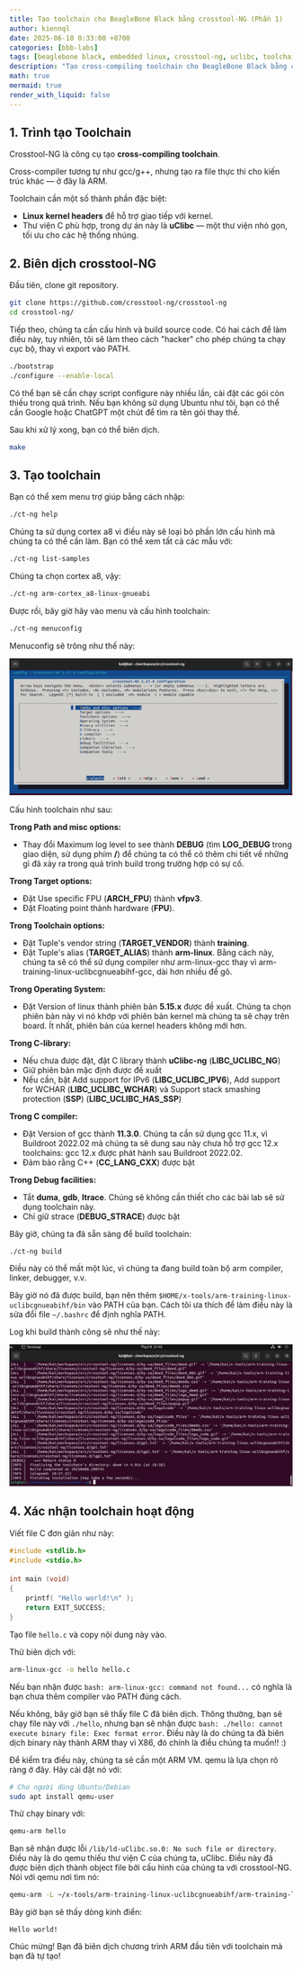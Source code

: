 ```yaml
---
title: Tạo toolchain cho BeagleBone Black bằng crosstool-NG (Phần 1)
author: kiennql
date: 2025-06-10 0:33:00 +0700
categories: [bbb-labs]
tags: [beaglebone black, embedded linux, crosstool-ng, uclibc, toolchain, arm, cross-compile]
description: "Tạo cross-compiling toolchain cho BeagleBone Black bằng crosstool-NG và uClibc."
math: true
mermaid: true
render_with_liquid: false
---
```


## 1. Trình tạo Toolchain

Crosstool-NG là công cụ tạo **cross-compiling toolchain**.

Cross-compiler tương tự như gcc/g++, nhưng tạo ra file thực thi cho kiến trúc khác — ở đây là ARM.

Toolchain cần một số thành phần đặc biệt:

* **Linux kernel headers** để hỗ trợ giao tiếp với kernel.
* Thư viện C phù hợp, trong dự án này là **uClibc** — một thư viện nhỏ gọn, tối ưu cho các hệ thống nhúng.

## 2. Biên dịch crosstool-NG

Đầu tiên, clone git repository.

```bash
git clone https://github.com/crosstool-ng/crosstool-ng
cd crosstool-ng/
```

Tiếp theo, chúng ta cần cấu hình và build source code. Có hai cách để làm điều này, tuy nhiên, tôi sẽ làm theo cách "hacker" cho phép chúng ta chạy cục bộ, thay vì export vào PATH.

```bash
./bootstrap
./configure --enable-local
```

Có thể bạn sẽ cần chạy script configure này nhiều lần, cài đặt các gói còn thiếu trong quá trình. Nếu bạn không sử dụng Ubuntu như tôi, bạn có thể cần Google hoặc ChatGPT một chút để tìm ra tên gói thay thế.

Sau khi xử lý xong, bạn có thể biên dịch.

```bash
make
```

## 3. Tạo toolchain

Bạn có thể xem menu trợ giúp bằng cách nhập:

```bash
./ct-ng help
```

Chúng ta sử dụng cortex a8 vì điều này sẽ loại bỏ phần lớn cấu hình mà chúng ta có thể cần làm. Bạn có thể xem tất cả các mẫu với:

```bash
./ct-ng list-samples
```

Chúng ta chọn cortex a8, vậy:

```bash
./ct-ng arm-cortex_a8-linux-gnueabi
```

Được rồi, bây giờ hãy vào menu và cấu hình toolchain:

```bash
./ct-ng menuconfig
```

Menuconfig sẽ trông như thế này:

![](/assets/img/post/toolchain-bbb/605516D5-ADDC-47FF-BEA1-65F18920137C.png)

Cấu hình toolchain như sau:

**Trong Path and misc options:**
- Thay đổi Maximum log level to see thành **DEBUG** (tìm **LOG_DEBUG** trong giao diện, sử dụng phím **/**) để chúng ta có thể có thêm chi tiết về những gì đã xảy ra trong quá trình build trong trường hợp có sự cố.

**Trong Target options:**
- Đặt Use specific FPU (**ARCH_FPU**) thành **vfpv3**.
- Đặt Floating point thành hardware (**FPU**).

**Trong Toolchain options:**
- Đặt Tuple's vendor string (**TARGET_VENDOR**) thành **training**.
- Đặt Tuple's alias (**TARGET_ALIAS**) thành **arm-linux**. Bằng cách này, chúng ta sẽ có thể sử dụng compiler như arm-linux-gcc thay vì arm-training-linux-uclibcgnueabihf-gcc, dài hơn nhiều để gõ.

**Trong Operating System:**
- Đặt Version of linux thành phiên bản **5.15.x** được đề xuất. Chúng ta chọn phiên bản này vì nó khớp với phiên bản kernel mà chúng ta sẽ chạy trên board. Ít nhất, phiên bản của kernel headers không mới hơn.

**Trong C-library:**
- Nếu chưa được đặt, đặt C library thành **uClibc-ng** (**LIBC_UCLIBC_NG**)
- Giữ phiên bản mặc định được đề xuất
- Nếu cần, bật Add support for IPv6 (**LIBC_UCLIBC_IPV6**), Add support for WCHAR (**LIBC_UCLIBC_WCHAR**) và Support stack smashing protection (**SSP**) (**LIBC_UCLIBC_HAS_SSP**)

**Trong C compiler:**
- Đặt Version of gcc thành **11.3.0**. Chúng ta cần sử dụng gcc 11.x, vì Buildroot 2022.02 mà chúng ta sẽ dung sau này chưa hỗ trợ gcc 12.x toolchains: gcc 12.x được phát hành sau Buildroot 2022.02.
- Đảm bảo rằng C++ (**CC_LANG_CXX**) được bật

**Trong Debug facilities:**
- Tắt **duma**, **gdb**, **ltrace**. Chúng sẽ không cần thiết cho các bài lab sẽ sử dụng toolchain này.
- Chỉ giữ strace (**DEBUG_STRACE**) được bật

Bây giờ, chúng ta đã sẵn sàng để build toolchain:

```bash
./ct-ng build
```

Điều này có thể mất một lúc, vì chúng ta đang build toàn bộ arm compiler, linker, debugger, v.v.

Bây giờ nó đã được build, bạn nên thêm `$HOME/x-tools/arm-training-linux-uclibcgnueabihf/bin` vào PATH của bạn. Cách tôi ưa thích để làm điều này là sửa đổi file `~/.bashrc` để định nghĩa PATH.

Log khi build thành công sẽ như thế này:

![](/assets/img/post/toolchain-bbb/3B20CE99-590F-49DD-9AD4-2E80FEE12852.png)

## 4. Xác nhận toolchain hoạt động

Viết file C đơn giản như này:

```c
#include <stdlib.h>
#include <stdio.h>

int main (void)
{
    printf( "Hello world!\n" );
    return EXIT_SUCCESS;
}
```

Tạo file `hello.c` và copy nội dung này vào.

Thử biên dịch với:

```bash
arm-linux-gcc -o hello hello.c
```

Nếu bạn nhận được `bash: arm-linux-gcc: command not found...` có nghĩa là bạn chưa thêm compiler vào PATH đúng cách.

Nếu không, bây giờ bạn sẽ thấy file C đã biên dịch. Thông thường, bạn sẽ chạy file này với `./hello`, nhưng bạn sẽ nhận được `bash: ./hello: cannot execute binary file: Exec format error`. Điều này là do chúng ta đã biên dịch binary này thành ARM thay vì X86, đó chính là điều chúng ta muốn!! :)

Để kiểm tra điều này, chúng ta sẽ cần một ARM VM. qemu là lựa chọn rõ ràng ở đây. Hãy cài đặt nó với:

```bash
# Cho người dùng Ubuntu/Debian  
sudo apt install qemu-user
```

Thử chạy binary với:

```bash
qemu-arm hello
```

Bạn sẽ nhận được lỗi `/lib/ld-uClibc.so.0: No such file or directory`. Điều này là do qemu thiếu thư viện C của chúng ta, uClibc. Điều này đã được biên dịch thành object file bởi cấu hình của chúng ta với crosstool-NG. Nói với qemu nơi tìm nó:

```bash
qemu-arm -L ~/x-tools/arm-training-linux-uclibcgnueabihf/arm-training-linux-uclibcgnueabihf/sysroot hello
```

Bây giờ bạn sẽ thấy dòng kinh điển:

```
Hello world!
```

Chúc mừng! Bạn đã biên dịch chương trình ARM đầu tiên với toolchain mà bạn đã tự tạo!
